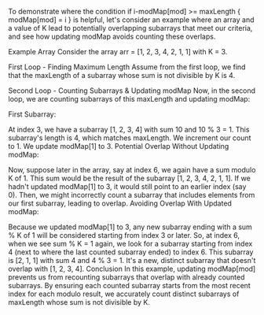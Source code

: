 To demonstrate where the condition if i-modMap[mod] >= maxLength { modMap[mod] = i } is helpful, let's consider an example where an array and a value of K lead to potentially overlapping subarrays that meet our criteria, and see how updating modMap avoids counting these overlaps.

Example Array
Consider the array arr = [1, 2, 3, 4, 2, 1, 1] with K = 3.

First Loop - Finding Maximum Length
Assume from the first loop, we find that the maxLength of a subarray whose sum is not divisible by K is 4.

Second Loop - Counting Subarrays & Updating modMap
Now, in the second loop, we are counting subarrays of this maxLength and updating modMap:

First Subarray:

At index 3, we have a subarray [1, 2, 3, 4] with sum 10 and 10 % 3 = 1. This subarray's length is 4, which matches maxLength.
We increment our count to 1.
We update modMap[1] to 3.
Potential Overlap Without Updating modMap:

Now, suppose later in the array, say at index 6, we again have a sum modulo K of 1. This sum would be the result of the subarray [1, 2, 3, 4, 2, 1, 1].
If we hadn't updated modMap[1] to 3, it would still point to an earlier index (say 0). Then, we might incorrectly count a subarray that includes elements from our first subarray, leading to overlap.
Avoiding Overlap With Updated modMap:

Because we updated modMap[1] to 3, any new subarray ending with a sum % K of 1 will be considered starting from index 3 or later.
So, at index 6, when we see sum % K = 1 again, we look for a subarray starting from index 4 (next to where the last counted subarray ended) to index 6. This subarray is [2, 1, 1] with sum 4 and 4 % 3 = 1. It's a new, distinct subarray that doesn't overlap with [1, 2, 3, 4].
Conclusion
In this example, updating modMap[mod] prevents us from recounting subarrays that overlap with already counted subarrays. By ensuring each counted subarray starts from the most recent index for each modulo result, we accurately count distinct subarrays of maxLength whose sum is not divisible by K.
